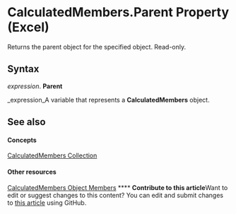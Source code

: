 
# CalculatedMembers.Parent Property (Excel)

Returns the parent object for the specified object. Read-only.


## Syntax

 _expression_. **Parent**

 _expression_A variable that represents a  **CalculatedMembers** object.


## See also


#### Concepts


 [CalculatedMembers Collection](3c664ac6-e2f8-f631-006d-6a16c380641e.md)
#### Other resources


 [CalculatedMembers Object Members](e16137ed-ca60-0ed9-eb7e-b4ab33d1afcb.md)
****   **Contribute to this article**Want to edit or suggest changes to this content? You can edit and submit changes to  [this article](https://github.com/jhershey00/VBA_Excel_Test/OpenXMLCon/articles/c23a3b8d-4a6d-3dce-f5a9-c5e43716e28f.md) using GitHub.

